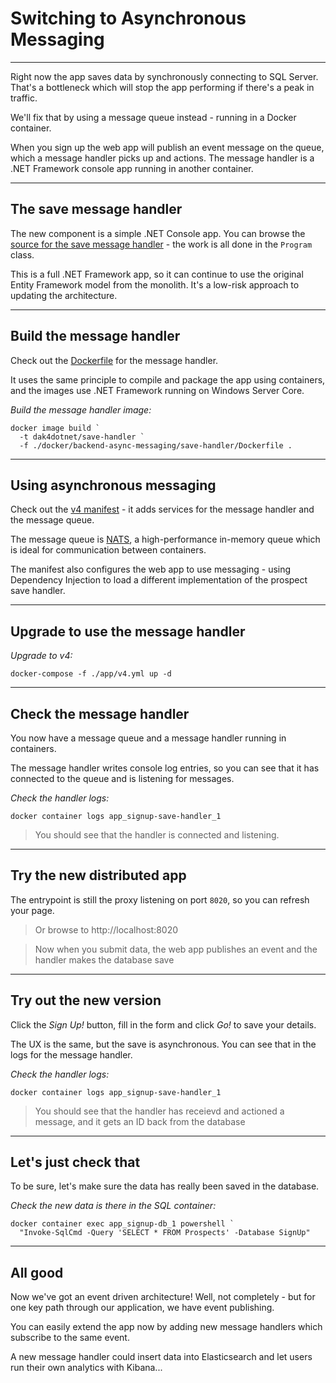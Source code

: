 ﻿# Switching to Asynchronous Messaging

---

Right now the app saves data by synchronously connecting to SQL Server. That's a bottleneck which will stop the app performing if there's a peak in traffic.

We'll fix that by using a message queue instead - running in a Docker container.

When you sign up the web app will publish an event message on the queue, which a message handler picks up and actions. The message handler is a .NET Framework console app running in another container.

---

## The save message handler

The new component is a simple .NET Console app. You can browse the [source for the save message handler](./src/SignUp.MessageHandlers.SaveProspect) - the work is all done in the `Program` class.

This is a full .NET Framework app, so it can continue to use the original Entity Framework model from the monolith. It's a low-risk approach to updating the architecture.

---

## Build the message handler

Check out the [Dockerfile](./docker/backend-async-messaging/save-handler/Dockerfile) for the message handler.

It uses the same principle to compile and package the app using containers, and the images use .NET Framework running on Windows Server Core.

_Build the message handler image:_

```
docker image build `
  -t dak4dotnet/save-handler `
  -f ./docker/backend-async-messaging/save-handler/Dockerfile .
```

---

## Using asynchronous messaging

Check out the [v4 manifest](./app/v4.yml) - it adds services for the message handler and the message queue.

The message queue is [NATS](https://nats.io), a high-performance in-memory queue which is ideal for communication between containers.

The manifest also configures the web app to use messaging - using Dependency Injection to load a different implementation of the prospect save handler.

---

## Upgrade to use the message handler

_Upgrade to v4:_

```
docker-compose -f ./app/v4.yml up -d
```

---

## Check the message handler

You now have a message queue and a message handler running in containers.

The message handler writes console log entries, so you can see that it has connected to the queue and is listening for messages.

_Check the handler logs:_

```
docker container logs app_signup-save-handler_1
```

> You should see that the handler is connected and listening.

---

## Try the new distributed app

The entrypoint is still the proxy listening on port `8020`, so you can refresh your page.

> Or browse to http://localhost:8020

> Now when you submit data, the web app publishes an event and the handler makes the database save

---

## Try out the new version

Click the _Sign Up!_ button, fill in the form and click _Go!_ to save your details.

The UX is the same, but the save is asynchronous. You can see that in the logs for the message handler.

_Check the handler logs:_

```
docker container logs app_signup-save-handler_1
```

> You should see that the handler has receievd and actioned a message, and it gets an ID back from the database

---

## Let's just check that

To be sure, let's make sure the data has really been saved in the database.

_Check the new data is there in the SQL container:_

```
docker container exec app_signup-db_1 powershell `
  "Invoke-SqlCmd -Query 'SELECT * FROM Prospects' -Database SignUp"
```

---

## All good

Now we've got an event driven architecture! Well, not completely - but for one key path through our application, we have event publishing.

You can easily extend the app now by adding new message handlers which subscribe to the same event.

A new message handler could insert data into Elasticsearch and let users run their own analytics with Kibana...
